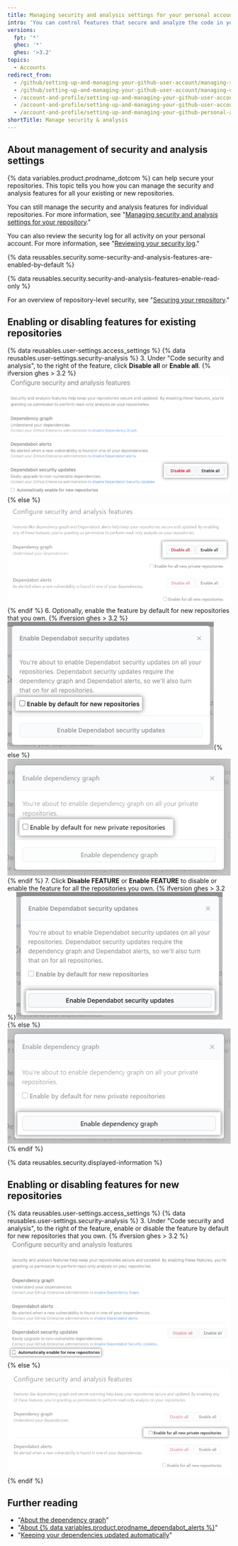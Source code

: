 ```yaml
---
title: Managing security and analysis settings for your personal account
intro: 'You can control features that secure and analyze the code in your projects on {% data variables.product.prodname_dotcom %}.'
versions:
  fpt: '*'
  ghec: '*'
  ghes: '>3.2'
topics:
  - Accounts
redirect_from:
  - /github/setting-up-and-managing-your-github-user-account/managing-security-and-analysis-settings-for-your-user-account
  - /github/setting-up-and-managing-your-github-user-account/managing-user-account-settings/managing-security-and-analysis-settings-for-your-user-account
  - /account-and-profile/setting-up-and-managing-your-github-user-account/managing-user-account-settings/managing-security-and-analysis-settings-for-your-user-account
  - /account-and-profile/setting-up-and-managing-your-github-user-account/managing-personal-account-settings/managing-security-and-analysis-settings-for-your-user-account
  - /account-and-profile/setting-up-and-managing-your-github-personal-account/managing-personal-account-settings/managing-security-and-analysis-settings-for-your-user-account
shortTitle: Manage security & analysis
---
```

## About management of security and analysis settings

{% data variables.product.prodname_dotcom %} can help secure your repositories. This topic tells you how you can manage the security and analysis features for all your existing or new repositories.

You can still manage the security and analysis features for individual repositories. For more information, see "[Managing security and analysis settings for your repository](/github/administering-a-repository/managing-security-and-analysis-settings-for-your-repository)."

You can also review the security log for all activity on your personal account. For more information, see "[Reviewing your security log](/authentication/keeping-your-account-and-data-secure/reviewing-your-security-log)."

{% data reusables.security.some-security-and-analysis-features-are-enabled-by-default %}

{% data reusables.security.security-and-analysis-features-enable-read-only %}

For an overview of repository-level security, see "[Securing your repository](/code-security/getting-started/securing-your-repository)."

## Enabling or disabling features for existing repositories

{% data reusables.user-settings.access_settings %}
{% data reusables.user-settings.security-analysis %}
3. Under "Code security and analysis", to the right of the feature, click **Disable all** or **Enable all**.
  {% ifversion ghes > 3.2 %}!["Enable all" or "Disable all" button for "Configure security and analysis" features](/assets/images/enterprise/3.3/settings/security-and-analysis-disable-or-enable-all.png){% else %}!["Enable all" or "Disable all" button for "Configure security and analysis" features](/assets/images/help/settings/security-and-analysis-disable-or-enable-all.png){% endif %}
6. Optionally, enable the feature by default for new repositories that you own.
  {% ifversion ghes > 3.2 %}!["Enable by default" option for new repositories](/assets/images/enterprise/3.3/settings/security-and-analysis-enable-by-default-in-modal.png){% else %}!["Enable by default" option for new repositories](/assets/images/help/settings/security-and-analysis-enable-by-default-in-modal.png){% endif %}
7. Click **Disable FEATURE** or **Enable FEATURE** to disable or enable the feature for all the repositories you own.
  {% ifversion ghes > 3.2 %}![Button to disable or enable feature](/assets/images/enterprise/3.3/settings/security-and-analysis-enable-dependency-graph.png){% else %}![Button to disable or enable feature](/assets/images/help/settings/security-and-analysis-enable-dependency-graph.png){% endif %}

{% data reusables.security.displayed-information %}

## Enabling or disabling features for new repositories

{% data reusables.user-settings.access_settings %}
{% data reusables.user-settings.security-analysis %}
3. Under "Code security and analysis", to the right of the feature, enable or disable the feature by default for new repositories that you own.
  {% ifversion ghes > 3.2 %}![Checkbox for enabling or disabling a feature for new repositories](/assets/images/enterprise/3.3/settings/security-and-analysis-enable-or-disable-feature-checkbox.png){% else %}![Checkbox for enabling or disabling a feature for new repositories](/assets/images/help/settings/security-and-analysis-enable-or-disable-feature-checkbox.png){% endif %}

## Further reading

- "[About the dependency graph](/github/visualizing-repository-data-with-graphs/about-the-dependency-graph)"
- "[About {% data variables.product.prodname_dependabot_alerts %}](/code-security/supply-chain-security/about-alerts-for-vulnerable-dependencies)"
- "[Keeping your dependencies updated automatically](/code-security/supply-chain-security/keeping-your-dependencies-updated-automatically)"
